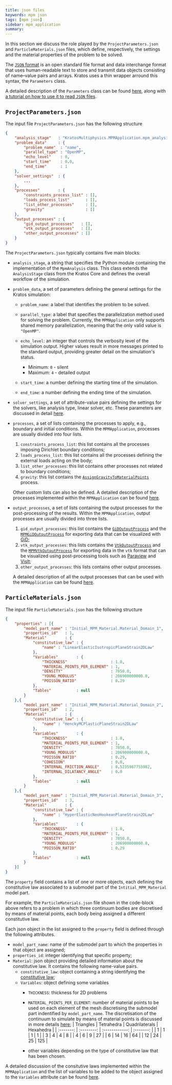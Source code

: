 ```yaml
---
title: json files
keywords: mpm json
tags: [mpm json]
sidebar: mpm_application
summary: 
---
```


In this section we discuss the role played by the `ProjectParameters.json` and `ParticleMaterials.json` files, which define, respectively, the settings and the material properties of the problem to be solved.

The [`JSON` format](https://en.wikipedia.org/wiki/JSON) is an open standard file format and data interchange format that uses human-readable text to store and transmit data objects consisting of name–value pairs and arrays. Kratos uses a thin wrapper arround this syntax, the `Parameters` class.

A detailed description of the `Parameters` class can be found [here](../../../Kratos/For_Users/Crash_Course/Input_Output_and_Visualization/JSON_Configuration_File), along with [a tutorial on how to use it to read `JSON` files](../../../Kratos/For_Users/Crash_Course/Input_Output_and_Visualization/Project_Parameters).


## `ProjectParameters.json`

The input file `ProjectParameters.json` has the following structure

```json
{
    "analysis_stage"   : "KratosMultiphysics.MPMApplication.mpm_analysis",
    "problem_data"     : {
        "problem_name"  : "name",
        "parallel_type" : "OpenMP",
        "echo_level"    : 0,
        "start_time"    : 0.0,
        "end_time"      : 1
    },
    "solver_settings"  : {
        ...
    },
    "processes"        : {
        "constraints_process_list" : [],
        "loads_process_list"       : [],
        "list_other_processes"     : [],
        "gravity"                  : []
    },
    "output_processes" : {
        "gid_output_processes"   : [],
        "vtk_output_processes"   : [],
        "other_output_processes" : []
    }
}
```

The `ProjectParameters.json` typically contains five main blocks:

* `analysis_stage`, a string that specifies the Python module containing the implementation of the `MpmAnalysis` class. This class extends the `AnalysisStage` class from the Kratos Core and defines the overall workflow of the simulation.

* `problem_data`, a set of parameters defining the general settings for the Kratos simulation:

    - `problem_name`: a label that identifies the problem to be solved.

    - `parallel_type`: a label that specifies the parallelization method used for solving the problem. Currently, the `MPMApplication` only supports shared memory parallelization, meaning that the only valid value is `"OpenMP"`.

    - `echo_level`: an integer that controls the verbosity level of the simulation output. Higher values result in more messages printed to the standard output, providing greater detail on the simulation's status.
        * Minimum: `0` - silent
        * Maximum: `4` - detailed output

    -  `start_time`: a number defining the starting time of the simulation.

    - `end_time`: a number defining the ending time of the simulation.

* `solver_settings`, a set of attribute-value pairs defining the settings for the solvers, like analysis type, linear solver, etc. These parameters are discussed in detail [here](../MPM_Solver/mpm_solver).
* `processes`, a set of lists containing the processes to apply, e.g., boundary and initial conditions. Within the `MPMApplication`, processes are usually divided into four lists.
    1. `constraints_process_list`: this list contains all the processes imposing Dirichlet boundary conditions;
    2. `loads_process_list`: this list contains all the processes defining the external loads acting on the body;
    3. `list_other_processes`: this list contains other processes not related to boundary conditions;
    4. `gravity`: this list contains the [`AssignGravityToMaterialPoints`](../Processes/assign_gravity) process.

   Other custom lists can also be defined. A detailed description of the processes implemented within the `MPMApplication` can be found [here](../Processes/Overview.md).
* `output_processes`, a set of lists containing the output processes for the post-processing of the results. Within the `MPMApplication`, output processes are usually divided into three lists.
   1. `gid_output_processes`: this list contains the [`GiDOutputProcess`](../../../Kratos/Processes/Output_Process/GiD_Output_Process) and the [`MPMGiDOutputProcess`](../Output_Processes/mpm_gid_output_process) for exporting data that can be visualized with [GiD](https://www.gidsimulation.com/);
   2. `vtk_output_processes`: this lists contains the [`VtkOutputProcess`](../../../Kratos/Processes/Output_Process/VTK_Output_Process) and the [`MPMVtkOutputProcess`](../Output_Processes/mpm_vtk_output_process) for exporting data in the `vtk` format that can be visualized using post-processing tools such as [Paraview](https://www.paraview.org/) and [VisIt](https://visit-dav.github.io/visit-website/index.html);
   3. `other_output_processes`: this lists contains other output processes.

   A detailed description of all the output processes that can be used with the `MPMApplication` can be found [here](../Output_Processes/Overview.md).

## `ParticleMaterials.json`

The input file `ParticleMaterials.json` has the following structure

```json
{
    "properties" : [{
        "model_part_name" : "Initial_MPM_Material.Material_Domain_1",
        "properties_id"   : 1,
        "Material"        : {
            "constitutive_law" : {
                "name" : "LinearElasticIsotropicPlaneStrain2DLaw"
            },
            "Variables"        : {
                "THICKNESS"                   : 1.0,
                "MATERIAL_POINTS_PER_ELEMENT" : 1,
                "DENSITY"                     : 7850.0,
                "YOUNG_MODULUS"               : 206900000000.0,
                "POISSON_RATIO"               : 0.29
            },
            "Tables"           : null
        }
    },{
        "model_part_name" : "Initial_MPM_Material.Material_Domain_2",
        "properties_id"   : 2,
        "Material"        : {
            "constitutive_law" : {
                "name" : "HenckyMCPlasticPlaneStrain2DLaw"
            },
            "Variables"        : {
                "THICKNESS"                   : 1.0,
                "MATERIAL_POINTS_PER_ELEMENT" : 1,
                "DENSITY"                     : 7850.0,
                "YOUNG_MODULUS"               : 206900000000.0,
                "POISSON_RATIO"               : 0.29,
                "COHESION"                    : 0.0,
                "INTERNAL_FRICTION_ANGLE"     : 0.5235987755982,
                "INTERNAL_DILATANCY_ANGLE"    : 0.0
            },
            "Tables"           : null
        }
    },{
        "model_part_name" : "Initial_MPM_Material.Material_Domain_3",
        "properties_id"   : 3,
        "Material"        : {
            "constitutive_law" : {
                "name" : "HyperElasticNeoHookeanPlaneStrain2DLaw"
            },
            "Variables"        : {
                "THICKNESS"                   : 1.0,
                "MATERIAL_POINTS_PER_ELEMENT" : 1,
                "DENSITY"                     : 7850.0,
                "YOUNG_MODULUS"               : 206900000000.0,
                "POISSON_RATIO"               : 0.29
            },
            "Tables"           : null
        }
    }]
}
```

The `property` field contains a list of one or more objects, each defining the constitutive law associated to a submodel part of the `Intitial_MPM_Material` model part.

For example, the `ParticleMaterials.json` file shown in the code-block above refers to a problem in which three continuum bodies are discretised by means of material points, each body being assigned a different constitutive law.

Each json object in the list assigned to the `property` field is defined through the following attributes.
* `model_part_name`: name of the submodel part to which the properties in that object are assigned;
* `properties_id`: integer identifying that specific property;
* `Material`: json object providing detailed information about the constitutive law. It contains the following name-value pairs.
    - `constitutive_law`: object containing a string identifying the [constitutive law](../Constitutive_Laws/constitutive_laws);
    - `Variables`: object defining some variables
        * `THICKNESS`: thickness for 2D problems
        * `MATERIAL_POINTS_PER_ELEMENT`: number of material points to be used on each element of the mesh discretising the submodel part indentified by `model_part_name`. The discretisation of the continuum to simulate by means of material points is discussed in more details [here](./mdpa);
| Triangles | Tetrahedra | Quadrilaterals | Hexahedra |
| :-------: | :--------: | :------------: | :-------: |
|  1 |  1 |  1 |   1 |
|  3 |  4 |  4 |   8 |
|  4 |  6 |  9 |  27 |
|  6 | 14 | 16 |  64 |
| 12 | 24 | 25 | 125 |

        * other variables depending on the type of constitutive law that has been chosen.

A detailed discussion of the consitutive laws implemented within the `MPMApplication` and the list of variables to be added to the object assigned to the `Variables` attribute can be found [here](../Constitutive_Laws/constitutive_laws).

